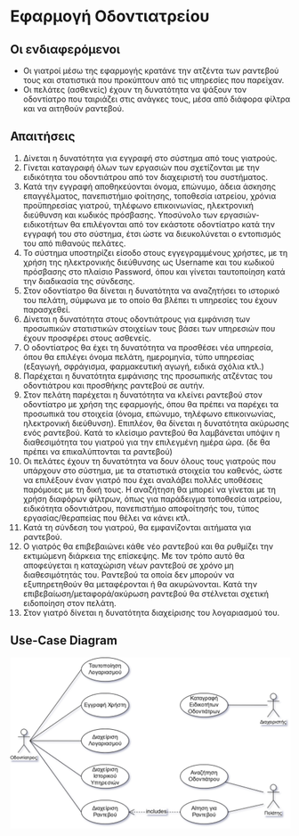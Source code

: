 # Εφαρμογή Οδοντιατρείου

## Οι ενδιαφερόμενοι
* Οι γιατροί μέσω της εφαρμογής κρατάνε την ατζέντα των ραντεβού τους και στατιστικά που προκύπτουν από τις υπηρεσίες που παρείχαν.
* Οι πελάτες (ασθενείς) έχουν τη δυνατότητα να ψάξουν τον οδοντίατρο που ταιριάζει στις ανάγκες τους, μέσα από διάφορα φίλτρα και να αιτηθούν ραντεβού.

## Απαιτήσεις

1. Δίνεται η δυνατότητα για εγγραφή στο σύστημα από τους γιατρούς.
2. Γίνεται καταγραφή όλων των εργασιών που σχετίζονται με την ειδικότητα του οδοντιάτρου από τον διαχειριστή του συστήματος.
3. Κατά την εγγραφή αποθηκεύονται όνομα, επώνυμο, άδεια άσκησης επαγγέλματος, πανεπιστήμιο φοίτησης, τοποθεσία ιατρείου, χρόνια προϋπηρεσίας γιατρού, τηλέφωνο επικοινωνίας, ηλεκτρονική διεύθυνση και κωδικός πρόσβασης. Υποσύνολο των εργασιών-ειδικοτήτων θα επιλέγονται από τον εκάστοτε οδοντίατρο κατά την εγγραφή του στο σύστημα, έτσι ώστε να διευκολύνεται ο εντοπισμός του από πιθανούς πελάτες.
4. Το σύστημα υποστηρίζει είσοδο στους εγγεγραμμένους χρήστες, με τη χρήση της ηλεκτρονικής διεύθυνσης ως Username και του κωδικού πρόσβασης στο πλαίσιο Password, όπου και γίνεται ταυτοποίηση κατά την διαδικασία της σύνδεσης.
5. Στον οδοντίατρο θα δίνεται η δυνατότητα να αναζητήσει το ιστορικό του πελάτη, σύμφωνα με το οποίο θα βλέπει τι υπηρεσίες του έχουν παρασχεθεί.
6. Δίνεται η δυνατότητα στους οδοντιάτρους για εμφάνιση των προσωπικών στατιστικών στοιχείων τους βάσει των υπηρεσιών που έχουν προσφέρει στους ασθενείς.
7. Ο οδοντίατρος θα έχει τη δυνατότητα να προσθέσει νέα υπηρεσία, όπου θα επιλέγει όνομα πελάτη, ημερομηνία, τύπο υπηρεσίας (εξαγωγή, σφράγισμα, φαρμακευτική αγωγή, ειδικά σχόλια κτλ.)
8. Παρέχεται η δυνατότητα εμφάνισης της προσωπικής ατζέντας του οδοντιάτρου και προσθήκης ραντεβού σε αυτήν.
9. Στον πελάτη παρέχεται η δυνατότητα να κλείνει ραντεβού στον οδοντίατρο με χρήση της εφαρμογής, όπου θα πρέπει να παρέχει τα προσωπικά του στοιχεία (όνομα, επώνυμο, τηλέφωνο επικοινωνίας, ηλεκτρονική διεύθυνση). Επιπλέον, θα δίνεται η δυνατότητα ακύρωσης ενός ραντεβού. Κατά το κλείσιμο ραντεβού θα λαμβάνεται υπόψιν η διαθεσιμότητα του γιατρού για την επιλεγμένη ημέρα ώρα. (δε θα πρέπει να επικαλύπτονται τα ραντεβού)
10. Οι πελάτες έχουν τη δυνατότητα να δουν όλους τους γιατρούς που υπάρχουν στο σύστημα, με τα στατιστικά στοιχεία του καθενός, ώστε να επιλέξουν έναν γιατρό που έχει αναλάβει πολλές υποθέσεις παρόμοιες με τη δική τους. Η αναζήτηση θα μπορεί να γίνεται με τη χρήση διαφόρων φίλτρων, όπως για παράδειγμα τοποθεσία ιατρείου, ειδικότητα οδοντιάτρου, πανεπιστήμιο αποφοίτησής του, τύπος εργασίας/θεραπείας που θέλει να κάνει κτλ.
11. Κατά τη σύνδεση του γιατρού, θα εμφανίζονται αιτήματα για ραντεβού.
12. Ο γιατρός θα επιβεβαιώνει κάθε νέο ραντεβού και θα ρυθμίζει την εκτιμώμενη διάρκεια της επίσκεψης. Με τον τρόπο αυτό θα αποφεύγεται η καταχώριση νέων ραντεβού σε χρόνο μη διαθεσιμότητάς του. Ραντεβού τα οποία δεν μπορούν να εξυπηρετηθούν θα μεταφέρονται ή θα ακυρώνονται. Κατά την επιβεβαίωση/μεταφορά/ακύρωση ραντεβού θα στέλνεται σχετική ειδοποίηση στον πελάτη.
13. Στον γιατρό δίνεται η δυνατότητα διαχείρισης του λογαριασμού του.

## Use-Case Diagram

![](R1.png)